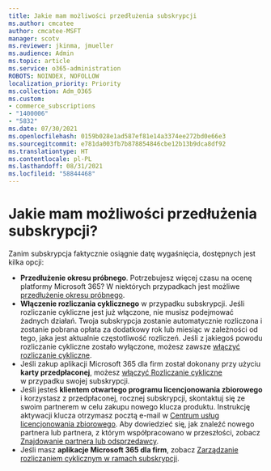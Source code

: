 ```yaml
---
title: Jakie mam możliwości przedłużenia subskrypcji
ms.author: cmcatee
author: cmcatee-MSFT
manager: scotv
ms.reviewer: jkinma, jmueller
ms.audience: Admin
ms.topic: article
ms.service: o365-administration
ROBOTS: NOINDEX, NOFOLLOW
localization_priority: Priority
ms.collection: Adm_O365
ms.custom:
- commerce_subscriptions
- "1400006"
- "5832"
ms.date: 07/30/2021
ms.openlocfilehash: 0159b028e1ad587ef81e14a3374ee272bd0e66e3
ms.sourcegitcommit: e781da003fb7b878854846cbe12b13b9dca8df92
ms.translationtype: HT
ms.contentlocale: pl-PL
ms.lasthandoff: 08/31/2021
ms.locfileid: "58844468"
---
```

# <a name="what-are-my-options-to-extend"></a>Jakie mam możliwości przedłużenia subskrypcji?

Zanim subskrypcja faktycznie osiągnie datę wygaśnięcia, dostępnych jest kilka opcji:

- **Przedłużenie okresu próbnego**.  Potrzebujesz więcej czasu na ocenę platformy Microsoft 365? W niektórych przypadkach jest możliwe  [przedłużenie okresu próbnego](https://docs.microsoft.com/microsoft-365/commerce/extend-your-trial).  
- **Włączenie rozliczania cyklicznego** w przypadku subskrypcji. Jeśli rozliczanie cykliczne jest już włączone, nie musisz podejmować żadnych działań. Twoja subskrypcja zostanie automatycznie rozliczona i zostanie pobrana opłata za dodatkowy rok lub miesiąc w zależności od tego, jaka jest aktualnie częstotliwość rozliczeń. Jeśli z jakiegoś powodu rozliczanie cykliczne zostało wyłączone, możesz zawsze  [włączyć rozliczanie cykliczne](https://docs.microsoft.com/microsoft-365/commerce/subscriptions/renew-your-subscription).
- Jeśli zakup aplikacji Microsoft 365 dla firm został dokonany przy użyciu  **karty przedpłaconej**, możesz [włączyć Rozliczanie cykliczne](https://docs.microsoft.com/microsoft-365/commerce/subscriptions/renew-your-subscription) w przypadku swojej subskrypcji.
- Jeśli jesteś  **klientem otwartego programu licencjonowania zbiorowego**  i korzystasz z przedpłaconej, rocznej subskrypcji, skontaktuj się ze swoim partnerem w celu zakupu nowego klucza produktu. Instrukcję aktywacji klucza otrzymasz pocztą e-mail w  [Centrum usług licencjonowania zbiorowego](https://go.microsoft.com/fwlink/p/?LinkID=282016). Aby dowiedzieć się, jak znaleźć nowego partnera lub partnera, z którym współpracowano w przeszłości, zobacz [Znajdowanie partnera lub odsprzedawcy](https://docs.microsoft.com/microsoft-365/admin/manage/find-your-partner-or-reseller).
- Jeśli masz **aplikacje Microsoft 365 dla firm**, zobacz  [Zarządzanie rozliczaniem cyklicznym w ramach subskrypcji](https://docs.microsoft.com/microsoft-365/commerce/subscriptions/renew-your-subscription).
